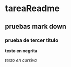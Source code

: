 # tareaReadme
## pruebas mark down
### prueba de tercer título
**texto en negrita**

_texto en cursiva_
